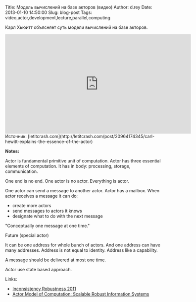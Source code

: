 Title: Модель вычислений на базе акторов (видео)
Author: d.rey
Date: 2013-01-10 14:50:00
Slug: blog-post
Tags: video,actor,development,lecture,parallel,computing

Карл Хьюитт объясняет суть модели вычислений на базе акторов.

<iframe style="height: 320px;width: 600px" src="http://channel9.msdn.com/Shows/Going+Deep/Hewitt-Meijer-and-Szyperski-The-Actor-Model-everything-you-wanted-to-know-but-were-afraid-to-ask/player?w=512&h=288" frameborder="0" scrolling="no"></iframe>
Источник: [letitcrash.com](http://letitcrash.com/post/20964174345/carl-hewitt-explains-the-essence-of-the-actor)

**Notes:**

Actor is fundamental primitive unit of computation. Actor has three essential elements of computation. It has in body: processing, storage, communication.

One end is no end. One actor is no actor. Everything is actor.

One actor can send a message to another actor. Actor has a mailbox. When actor receives a message it can do:

- create more actors
- send messages to actors it knows
- designate what to do with the next message

"Conceptually one message at one time."

Future (special actor)

It can be one address for whole bunch of actors. And one address can have many addresses. Address is not equal to identity. Address like a capability.

A message should be delivered at most one time.

Actor use state based approach.

Links:

- [Inconsistency Robustness 2011](http://www.robust11.org/)
- [Actor Model of Computation: Scalable Robust Information Systems](https://docs.google.com/file/d/0Bykigp0x1j92M0p6b0ZWWE9SS3Frb3loV3NKX2sxdw/edit)

